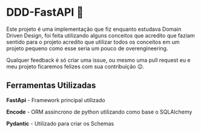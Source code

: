 # DDD-FastAPI :koala:

Este projeto é uma implementação que fiz enquanto estudava Domain Driven Design, foi feita utilizando alguns conceitos que acredito que faziam sentido para o projeto acredito que utilizar todos os conceitos em um projeto pequeno como esse seria um pouco de overengineering.

Qualquer feedback é só criar uma issue, ou mesmo uma pull request eu e meu projeto ficaremos felizes com sua contribuição :wink:.


## Ferramentas Utilizadas

**FastApi** - Framework principal utilizado

**Encode** - ORM assíncrono de python utilizando como base o SQLAlchemy

**Pydantic** - Utilizado para criar os Schemas